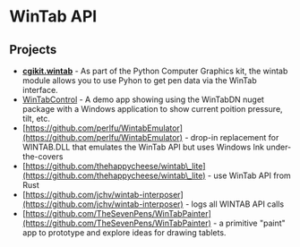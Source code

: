 # WinTab API

## Projects

* [**cgikit.wintab**](https://cgkit.sourceforge.net/doc2/wintab.html) - As part of the Python Computer Graphics kit, the wintab module allows you to use Pyhon to get pen data via the WinTab interface.
* [WinTabControl](https://github.com/DennisWacom/WintabControl/) - A demo app showing using the WinTabDN nuget package with a Windows application to show current poition pressure, tilt, etc.
* [https://github.com/perlfu/WintabEmulator](https://github.com/perlfu/WintabEmulator) - drop-in replacement for WINTAB.DLL that emulates the WinTab API but uses Windows Ink under-the-covers
* [https://github.com/thehappycheese/wintab\_lite](https://github.com/thehappycheese/wintab\_lite) - use WinTab API from Rust
* [https://github.com/jchv/wintab-interposer](https://github.com/jchv/wintab-interposer) - logs all WINTAB API calls&#x20;
* [https://github.com/TheSevenPens/WinTabPainter](https://github.com/TheSevenPens/WinTabPainter) - a primitive "paint" app to prototype and explore ideas for drawing tablets.
